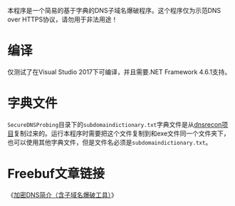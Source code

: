﻿本程序是一个简易的基于字典的DNS子域名爆破程序。这个程序仅为示范DNS over HTTPS协议，请勿用于非法用途！

# 编译
仅测试了在Visual Studio 2017下可编译，并且需要.NET Framework 4.6.1支持。

# 字典文件
`SecureDNSProbing`目录下的`subdomaindictionary.txt`字典文件是从[dnsrecon项目](https://github.com/darkoperator/dnsrecon/blob/master/subdomains-top1mil-5000.txt)复制过来的。运行本程序时需要把这个文件复制到和exe文件同一个文件夹下，也可以使用其他字典文件，但是文件名必须是`subdomaindictionary.txt`。

# Freebuf文章链接
《[加密DNS简介（含子域名爆破工具）](http://www.freebuf.com/articles/168659.html)》